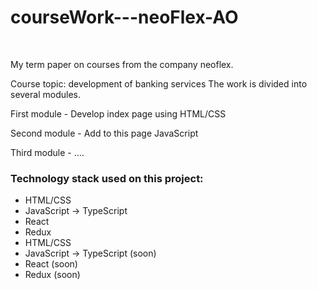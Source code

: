 <h1>courseWork---neoFlex-AO</h1>
<br>
<p>My term paper on courses from the company neoflex.</p>

<p>Course topic: development of banking services The work is divided into several modules.</p>
<p>First module - Develop index page using HTML/CSS</p>
<p>Second module - Add to this page JavaScript</p>
<p>Third module - ....</p>

<h3>Technology stack used on this project:</h3>
<ul>
<li>HTML/CSS</li>
<li>JavaScript -> TypeScript</li>
<li>React</li>
<li>Redux</li>
<li>HTML/CSS </li>
<li>JavaScript -> TypeScript (soon)</li>
<li>React (soon)</li>
<li>Redux (soon)</li>
</ul>